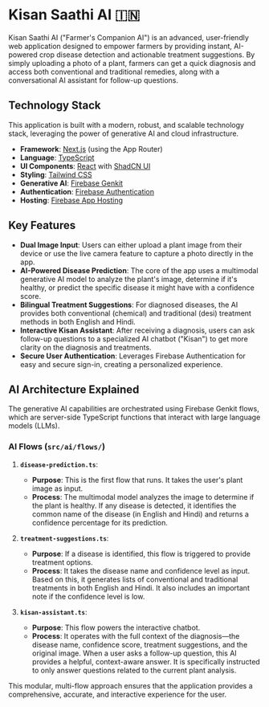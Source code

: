 # Kisan Saathi AI 🇮🇳

Kisan Saathi AI ("Farmer's Companion AI") is an advanced, user-friendly web application designed to empower farmers by providing instant, AI-powered crop disease detection and actionable treatment suggestions. By simply uploading a photo of a plant, farmers can get a quick diagnosis and access both conventional and traditional remedies, along with a conversational AI assistant for follow-up questions.

## Technology Stack

This application is built with a modern, robust, and scalable technology stack, leveraging the power of generative AI and cloud infrastructure.

- **Framework**: [Next.js](https://nextjs.org/) (using the App Router)
- **Language**: [TypeScript](https://www.typescriptlang.org/)
- **UI Components**: [React](https://react.dev/) with [ShadCN UI](https://ui.shadcn.com/)
- **Styling**: [Tailwind CSS](https://tailwindcss.com/)
- **Generative AI**: [Firebase Genkit](https://firebase.google.com/docs/genkit)
- **Authentication**: [Firebase Authentication](https://firebase.google.com/docs/auth)
- **Hosting**: [Firebase App Hosting](https://firebase.google.com/docs/app-hosting)

## Key Features

- **Dual Image Input**: Users can either upload a plant image from their device or use the live camera feature to capture a photo directly in the app.
- **AI-Powered Disease Prediction**: The core of the app uses a multimodal generative AI model to analyze the plant's image, determine if it's healthy, or predict the specific disease it might have with a confidence score.
- **Bilingual Treatment Suggestions**: For diagnosed diseases, the AI provides both conventional (chemical) and traditional (desi) treatment methods in both English and Hindi.
- **Interactive Kisan Assistant**: After receiving a diagnosis, users can ask follow-up questions to a specialized AI chatbot ("Kisan") to get more clarity on the diagnosis and treatments.
- **Secure User Authentication**: Leverages Firebase Authentication for easy and secure sign-in, creating a personalized experience.

## AI Architecture Explained

The generative AI capabilities are orchestrated using Firebase Genkit flows, which are server-side TypeScript functions that interact with large language models (LLMs).

### AI Flows (`src/ai/flows/`)

1.  **`disease-prediction.ts`**:
    - **Purpose**: This is the first flow that runs. It takes the user's plant image as input.
    - **Process**: The multimodal model analyzes the image to determine if the plant is healthy. If any disease is detected, it identifies the common name of the disease (in English and Hindi) and returns a confidence percentage for its prediction.

2.  **`treatment-suggestions.ts`**:
    - **Purpose**: If a disease is identified, this flow is triggered to provide treatment options.
    - **Process**: It takes the disease name and confidence level as input. Based on this, it generates lists of conventional and traditional treatments in both English and Hindi. It also includes an important note if the confidence level is low.

3.  **`kisan-assistant.ts`**:
    - **Purpose**: This flow powers the interactive chatbot.
    - **Process**: It operates with the full context of the diagnosis—the disease name, confidence score, treatment suggestions, and the original image. When a user asks a follow-up question, this AI provides a helpful, context-aware answer. It is specifically instructed to only answer questions related to the current plant analysis.

This modular, multi-flow approach ensures that the application provides a comprehensive, accurate, and interactive experience for the user.
